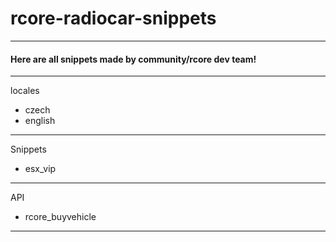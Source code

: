 # rcore-radiocar-snippets
---

#### Here are all snippets made by community/rcore dev team!

---

locales
- czech
- english

---

Snippets 
- esx_vip

---

API  
- rcore_buyvehicle

---